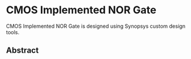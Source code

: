 # CMOS Implemented NOR Gate
CMOS Implemented NOR Gate is designed using Synopsys custom design tools.

## Abstract
